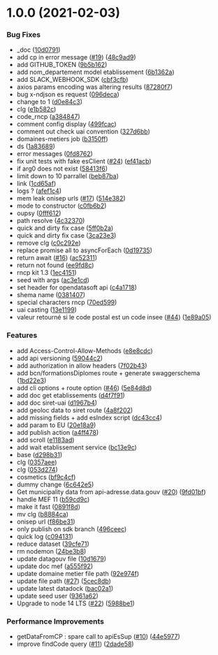 # 1.0.0 (2021-02-03)


### Bug Fixes

* _doc ([10d0791](https://github.com/mission-apprentissage/tables-correspondances/commit/10d07915f43bad15474e203306d729e3b69dd69a))
* add cp in error message ([#19](https://github.com/mission-apprentissage/tables-correspondances/issues/19)) ([48c9ad9](https://github.com/mission-apprentissage/tables-correspondances/commit/48c9ad9cca1583e092e53a98ff717dd223c1221d))
* add GITHUB_TOKEN ([9b5b162](https://github.com/mission-apprentissage/tables-correspondances/commit/9b5b162f7fe9b49d17fc1f1a56efb39889b29c5d))
* add nom_departement model etablissement ([6b1362a](https://github.com/mission-apprentissage/tables-correspondances/commit/6b1362acf1f182a5e4d0d93dd0fe35712ad0c9d5))
* add SLACK_WEBHOOK_SDK ([cbf3cfb](https://github.com/mission-apprentissage/tables-correspondances/commit/cbf3cfbbb12d6df03402df1ac71292c6e8d11a17))
* axios params encoding was altering results ([87280f7](https://github.com/mission-apprentissage/tables-correspondances/commit/87280f7524b701dd16ccae4ad2a55d91fcc979d7))
* bug x-ndjson es request ([096deca](https://github.com/mission-apprentissage/tables-correspondances/commit/096decaa493922756baf79454b2db72183c66f01))
* change to 1 ([d0e84c3](https://github.com/mission-apprentissage/tables-correspondances/commit/d0e84c3bca8378d3a28519e0ebe3bf24aede7739))
* clg ([e1b582c](https://github.com/mission-apprentissage/tables-correspondances/commit/e1b582c4a32075e9b4f739ea21c8fad0b2e055e9))
* code_rncp ([a384847](https://github.com/mission-apprentissage/tables-correspondances/commit/a38484771bcecc23fab12c00d27ed614813ce632))
* comment config display ([499fcac](https://github.com/mission-apprentissage/tables-correspondances/commit/499fcac9a611b9250c07c25f3483f088c0f29b24))
* comment out check uai convention ([327d6bb](https://github.com/mission-apprentissage/tables-correspondances/commit/327d6bbaaeca49b930846dfd4615c8d8ee4e5b9f))
* domaines-metiers job ([b3150ff](https://github.com/mission-apprentissage/tables-correspondances/commit/b3150ff23a89082721683ddd4564a6e0b921a861))
* ds ([1a83689](https://github.com/mission-apprentissage/tables-correspondances/commit/1a83689bf2a1027440b0fd97e5e5d5edbdd3b881))
* error messages ([0fd8762](https://github.com/mission-apprentissage/tables-correspondances/commit/0fd8762ccd9369fffcdca4dc59e26042dce81f83))
* fix unit tests with fake esClient ([#24](https://github.com/mission-apprentissage/tables-correspondances/issues/24)) ([ef41acb](https://github.com/mission-apprentissage/tables-correspondances/commit/ef41acb31bf54a70b6ade0897f4f752de3942670))
* if arg0 does not exist ([58413f6](https://github.com/mission-apprentissage/tables-correspondances/commit/58413f6246163c45d5a27e832c44ed28ff46c53e))
* limit down to 10 parrallel ([beb87ba](https://github.com/mission-apprentissage/tables-correspondances/commit/beb87ba1f0e5e51e60934ff17e86f9f264183486))
* link ([1cd65af](https://github.com/mission-apprentissage/tables-correspondances/commit/1cd65afac2b57511253d1c34e89d7ad9e68d276d))
* logs ? ([afef1c4](https://github.com/mission-apprentissage/tables-correspondances/commit/afef1c4c031e1e040acc4e0cf06b4354c75234ab))
* mem leak onisep urls ([#17](https://github.com/mission-apprentissage/tables-correspondances/issues/17)) ([514e382](https://github.com/mission-apprentissage/tables-correspondances/commit/514e3829f5e97b3b085d09b719b8a081b6b82ede))
* mode to constructor ([c0fb6b2](https://github.com/mission-apprentissage/tables-correspondances/commit/c0fb6b244a1e245379d30400755d7656dad4ed22))
* oupsy ([0fff612](https://github.com/mission-apprentissage/tables-correspondances/commit/0fff6126a5682efea3ffb0ce75cd00593c40d086))
* path resolve ([4c32370](https://github.com/mission-apprentissage/tables-correspondances/commit/4c323707a8a6170fff35266a266f7353f62e81e0))
* quick and dirty fix case ([5ff0b2a](https://github.com/mission-apprentissage/tables-correspondances/commit/5ff0b2a9e93fb9ba36b70a887fd255b03952d689))
* quick and dirty fix case ([3ca23e3](https://github.com/mission-apprentissage/tables-correspondances/commit/3ca23e3b1f625ae0c55342b214df9ee653a6a9a9))
* remove clg ([c0c292e](https://github.com/mission-apprentissage/tables-correspondances/commit/c0c292ec9fa44b6c6458b6220d08cc185136e63a))
* replace promise all to asyncForEach ([0d19735](https://github.com/mission-apprentissage/tables-correspondances/commit/0d19735a92235f5ae633111844191e42adac4636))
* return await ([#16](https://github.com/mission-apprentissage/tables-correspondances/issues/16)) ([ac52311](https://github.com/mission-apprentissage/tables-correspondances/commit/ac5231106a6bbbd0bbc32645f5c0d5f346c622fc))
* return not found ([ee9fd8c](https://github.com/mission-apprentissage/tables-correspondances/commit/ee9fd8c7241acf419ead2952112ec3885db1a62b))
* rncp kit 1.3 ([1ec4151](https://github.com/mission-apprentissage/tables-correspondances/commit/1ec4151b798963a5ffe0d1cd2dada661d71bdb10))
* seed with args ([ac3e1cd](https://github.com/mission-apprentissage/tables-correspondances/commit/ac3e1cdd0516e631c4806f6fe00e236374467415))
* set header for opendatasoft api ([c4a1718](https://github.com/mission-apprentissage/tables-correspondances/commit/c4a1718c73f3aa8ed69af160694abba5b813aa05))
* shema name ([0381407](https://github.com/mission-apprentissage/tables-correspondances/commit/0381407dddc03b43317d298d3ba1378ec63b1c35))
* special characters rncp ([70ed599](https://github.com/mission-apprentissage/tables-correspondances/commit/70ed5996cc3d04e0e0502ce5f561f6a5bfb0395e))
* uai casting ([13e1199](https://github.com/mission-apprentissage/tables-correspondances/commit/13e11995bcaad6fbed7b6b6b79bdd185724f1965))
* valeur retourné si le code postal est un code insee ([#44](https://github.com/mission-apprentissage/tables-correspondances/issues/44)) ([1e89a05](https://github.com/mission-apprentissage/tables-correspondances/commit/1e89a05916abe3b53a83f2319a4acfdb604c23bb))


### Features

* add Access-Control-Allow-Methods ([e8e8cdc](https://github.com/mission-apprentissage/tables-correspondances/commit/e8e8cdcfc52865d78a7fcfb8672f19214e691a59))
* add api versioning ([59044c2](https://github.com/mission-apprentissage/tables-correspondances/commit/59044c210e5bb6213dc3dd74352694a307a371dc))
* add authorization in allow headers ([7f02b43](https://github.com/mission-apprentissage/tables-correspondances/commit/7f02b43f8cf838b744e467b25e4006ad2383fe08))
* add bcn/formationsDiplomes route + generate swaggerschema ([1bd22e3](https://github.com/mission-apprentissage/tables-correspondances/commit/1bd22e3b2d4d8a1f90b4337136c1d163ec9ec5e1))
* add cli options + route option ([#46](https://github.com/mission-apprentissage/tables-correspondances/issues/46)) ([5e84d8d](https://github.com/mission-apprentissage/tables-correspondances/commit/5e84d8dd525343171b4bc8395474a19d3fc7abfe))
* add doc get etablissements ([d4f7f91](https://github.com/mission-apprentissage/tables-correspondances/commit/d4f7f917e8950dd10734d80317a5129db36a3325))
* add doc siret-uai ([d1967b4](https://github.com/mission-apprentissage/tables-correspondances/commit/d1967b44a08ad5b61ea79ee081a0bdd651232f79))
* add geoloc data to siret route ([4a8f202](https://github.com/mission-apprentissage/tables-correspondances/commit/4a8f202103d21bd9b43cfe5f8b0acc923b9e4b3d))
* add missing fields + add esIndex script ([dc43cc4](https://github.com/mission-apprentissage/tables-correspondances/commit/dc43cc47116a3ab63e88327615d52772780e44c8))
* add param to EU ([20e18a9](https://github.com/mission-apprentissage/tables-correspondances/commit/20e18a9e8aaff180e4ac8b696a59912b826078a4))
* add publish action ([a4ff478](https://github.com/mission-apprentissage/tables-correspondances/commit/a4ff478307656ad2def24da454ceb7c2d6c4ed37))
* add scroll ([e1183ad](https://github.com/mission-apprentissage/tables-correspondances/commit/e1183aded040c9ced724b694019cb79921bdbfa9))
* add wait etablissement service ([bc13e9c](https://github.com/mission-apprentissage/tables-correspondances/commit/bc13e9c5115f5186f69cda5b0abcb261be900f6f))
* base ([d298b31](https://github.com/mission-apprentissage/tables-correspondances/commit/d298b310221ba2f146ebd8446a378a94fe98a270))
* clg ([0357aee](https://github.com/mission-apprentissage/tables-correspondances/commit/0357aee57cd5187904e28a0d1669162aad8514ab))
* clg ([053d274](https://github.com/mission-apprentissage/tables-correspondances/commit/053d2741183f5427479a943d4a905a7e9e1d53c1))
* cosmetics ([bf9c4cf](https://github.com/mission-apprentissage/tables-correspondances/commit/bf9c4cfd361dc6dcfa8bee7c1cb32d97ce98e3ef))
* dummy change ([6c642e5](https://github.com/mission-apprentissage/tables-correspondances/commit/6c642e57ec09bdc70fe2278729c15c4dfcf6fd98))
* Get municipality data from api-adresse.data.gouv ([#20](https://github.com/mission-apprentissage/tables-correspondances/issues/20)) ([9fd01bf](https://github.com/mission-apprentissage/tables-correspondances/commit/9fd01bf5371d24e8f6a32db9a45e40b4dfc8a4b6))
* handle MEF 11 ([b59cd9c](https://github.com/mission-apprentissage/tables-correspondances/commit/b59cd9c3fbbdef4dbcde7b584565741d85562169))
* make it fast ([0891f8d](https://github.com/mission-apprentissage/tables-correspondances/commit/0891f8d045438de4dcda3acddf699de316ed75a4))
* mv clg ([b8884ca](https://github.com/mission-apprentissage/tables-correspondances/commit/b8884cabd50b8f089d3654b069af7351dba26b1c))
* onisep url ([f86be31](https://github.com/mission-apprentissage/tables-correspondances/commit/f86be3103bcdf2deb0b5c402cadae87606e77f63))
* only publish on sdk branch ([496ceec](https://github.com/mission-apprentissage/tables-correspondances/commit/496ceec5227b12cff4486a144dd8c2d783315b3c))
* quick log ([c094131](https://github.com/mission-apprentissage/tables-correspondances/commit/c09413189470ba61f7196a743a61eab5687697d8))
* reduce dataset ([39cfe71](https://github.com/mission-apprentissage/tables-correspondances/commit/39cfe7114747113011660528d0bdf104144a9f5f))
* rm nodemon ([24be3b8](https://github.com/mission-apprentissage/tables-correspondances/commit/24be3b84ab6416745e62f6edb02dafab8749c3e8))
* update datagouv file ([10d1679](https://github.com/mission-apprentissage/tables-correspondances/commit/10d1679e6902ccd7d381840711083b0b8a5bd228))
* update doc mef ([a555f92](https://github.com/mission-apprentissage/tables-correspondances/commit/a555f92dc770598cde8f689d67cca3d7ce11c583))
* update domaine metier file path ([92e974f](https://github.com/mission-apprentissage/tables-correspondances/commit/92e974f80341e790b6bc2ba7a04c01eb7c5cf831))
* update file path ([#27](https://github.com/mission-apprentissage/tables-correspondances/issues/27)) ([5cec8db](https://github.com/mission-apprentissage/tables-correspondances/commit/5cec8dbfaa601fe1e09b1c2250a3f5bf029a31e2))
* update latest datadock ([bac02a1](https://github.com/mission-apprentissage/tables-correspondances/commit/bac02a13489b5206343d1ef571f0673c20d34519))
* update seed user ([9361a62](https://github.com/mission-apprentissage/tables-correspondances/commit/9361a628f8c667a122aed69e3c1c8405062665d9))
* Upgrade to node 14 LTS ([#22](https://github.com/mission-apprentissage/tables-correspondances/issues/22)) ([5988be1](https://github.com/mission-apprentissage/tables-correspondances/commit/5988be16615633ced6ca037d27fec42f6976de90))


### Performance Improvements

* getDataFromCP : spare call to apiEsSup ([#10](https://github.com/mission-apprentissage/tables-correspondances/issues/10)) ([44e5977](https://github.com/mission-apprentissage/tables-correspondances/commit/44e5977e1d48314d80b529da24fad24a9353dfc1))
* improve findCode query ([#11](https://github.com/mission-apprentissage/tables-correspondances/issues/11)) ([2dade58](https://github.com/mission-apprentissage/tables-correspondances/commit/2dade5875e3551a9729943cc326b5db2fb822950))
